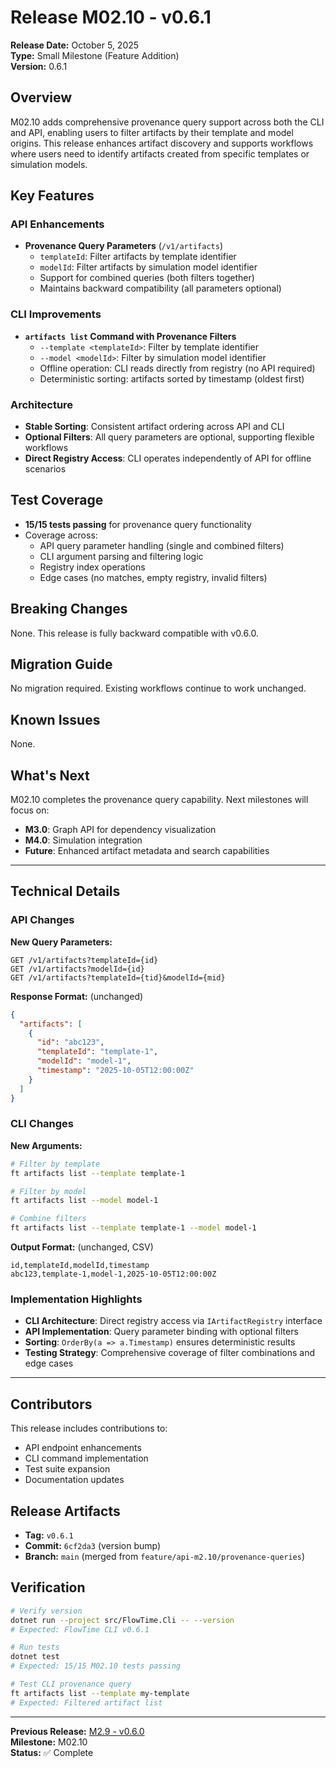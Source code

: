 # Release M02.10 - v0.6.1

**Release Date:** October 5, 2025  
**Type:** Small Milestone (Feature Addition)  
**Version:** 0.6.1

## Overview

M02.10 adds comprehensive provenance query support across both the CLI and API, enabling users to filter artifacts by their template and model origins. This release enhances artifact discovery and supports workflows where users need to identify artifacts created from specific templates or simulation models.

## Key Features

### API Enhancements
- **Provenance Query Parameters** (`/v1/artifacts`)
  - `templateId`: Filter artifacts by template identifier
  - `modelId`: Filter artifacts by simulation model identifier
  - Support for combined queries (both filters together)
  - Maintains backward compatibility (all parameters optional)

### CLI Improvements
- **`artifacts list` Command with Provenance Filters**
  - `--template <templateId>`: Filter by template identifier
  - `--model <modelId>`: Filter by simulation model identifier
  - Offline operation: CLI reads directly from registry (no API required)
  - Deterministic sorting: artifacts sorted by timestamp (oldest first)

### Architecture
- **Stable Sorting**: Consistent artifact ordering across API and CLI
- **Optional Filters**: All query parameters are optional, supporting flexible workflows
- **Direct Registry Access**: CLI operates independently of API for offline scenarios

## Test Coverage

- **15/15 tests passing** for provenance query functionality
- Coverage across:
  - API query parameter handling (single and combined filters)
  - CLI argument parsing and filtering logic
  - Registry index operations
  - Edge cases (no matches, empty registry, invalid filters)

## Breaking Changes

None. This release is fully backward compatible with v0.6.0.

## Migration Guide

No migration required. Existing workflows continue to work unchanged.

## Known Issues

None.

## What's Next

M02.10 completes the provenance query capability. Next milestones will focus on:
- **M3.0**: Graph API for dependency visualization
- **M4.0**: Simulation integration
- **Future**: Enhanced artifact metadata and search capabilities

---

## Technical Details

### API Changes

**New Query Parameters:**
```
GET /v1/artifacts?templateId={id}
GET /v1/artifacts?modelId={id}
GET /v1/artifacts?templateId={tid}&modelId={mid}
```

**Response Format:** (unchanged)
```json
{
  "artifacts": [
    {
      "id": "abc123",
      "templateId": "template-1",
      "modelId": "model-1",
      "timestamp": "2025-10-05T12:00:00Z"
    }
  ]
}
```

### CLI Changes

**New Arguments:**
```bash
# Filter by template
ft artifacts list --template template-1

# Filter by model
ft artifacts list --model model-1

# Combine filters
ft artifacts list --template template-1 --model model-1
```

**Output Format:** (unchanged, CSV)
```csv
id,templateId,modelId,timestamp
abc123,template-1,model-1,2025-10-05T12:00:00Z
```

### Implementation Highlights

- **CLI Architecture**: Direct registry access via `IArtifactRegistry` interface
- **API Implementation**: Query parameter binding with optional filters
- **Sorting**: `OrderBy(a => a.Timestamp)` ensures deterministic results
- **Testing Strategy**: Comprehensive coverage of filter combinations and edge cases

---

## Contributors

This release includes contributions to:
- API endpoint enhancements
- CLI command implementation
- Test suite expansion
- Documentation updates

## Release Artifacts

- **Tag:** `v0.6.1`
- **Commit:** `6cf2da3` (version bump)
- **Branch:** `main` (merged from `feature/api-m2.10/provenance-queries`)

## Verification

```bash
# Verify version
dotnet run --project src/FlowTime.Cli -- --version
# Expected: FlowTime CLI v0.6.1

# Run tests
dotnet test
# Expected: 15/15 M02.10 tests passing

# Test CLI provenance query
ft artifacts list --template my-template
# Expected: Filtered artifact list
```

---

**Previous Release:** [M2.9 - v0.6.0](M2.9-v0.6.0.md)  
**Milestone:** M02.10  
**Status:** ✅ Complete
